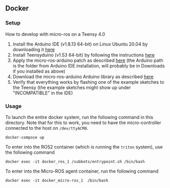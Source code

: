 ## Docker

### Setup

How to develop with micro-ros on a Teensy 4.0

1. Install the Arduino IDE (v1.8.13 64-bit) on Linux Ubuntu 20.04 by downloading it [here](https://www.arduino.cc/en/software)
2. Install Teensyduino (v1.53 64-bit) by following the instructions [here](https://www.pjrc.com/teensy/td_download.html)
3. Apply the micro-ros-arduino patch as described [here](https://github.com/micro-ROS/micro_ros_arduino#patch-teensyduino) (the Arduino path is the folder from Arduino IDE installation, will probably be in Downloads if you installed as above)
4. Download the micro-ros-arduino Arduino library as described [here](https://github.com/micro-ROS/micro_ros_arduino#how-to-use-the-precompiled-library)
5. Verify that everything works by flashing one of the example sketches to the Teensy (the example sketches might show up under "INCOMPATIBLE" in the IDE)

### Usage
To launch the entire docker system, run the following command in this directory. Note that for this to work, you need to have the micro-controller connected to the host on `/dev/ttyACM0`.

    docker-compose up

To enter into the ROS2 container (which is running the `triton` system), use the following command

    docker exec -it docker_ros_1 /subbots/entrypoint.sh /bin/bash

To enter into the Micro-ROS agent container, run the following command

    docker exec -it docker_micro-ros_1  /bin/bash
